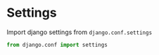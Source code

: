 # Settings
Import django settings from `django.conf.settings`
```python
from django.conf import settings
```
